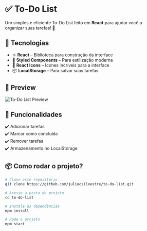# ✅ To-Do List

Um simples e eficiente To-Do List feito em **React** para ajudar você a organizar suas tarefas! 🎯

## 🚀 Tecnologias

-   ⚛️ **React** – Biblioteca para construção da interface
-   💅 **Styled Components** – Para estilização moderna
-   🎨 **React Icons** – Ícones incríveis para a interface
-   📦 **LocalStorage** – Para salvar suas tarefas

## 📸 Preview

![To-Do List Preview](./screenshot.png)

## 📌 Funcionalidades

✔️ Adicionar tarefas  
✔️ Marcar como concluída  
✔️ Remover tarefas  
✔️ Armazenamento no LocalStorage

## 📦 Como rodar o projeto?

```bash
# Clone este repositório
git clone https://github.com/juliocsilvestre/to-do-list.git

# Acesse a pasta do projeto
cd to-do-list

# Instale as dependências
npm install

# Rode o projeto
npm start
```
